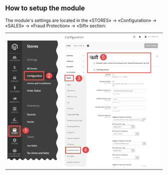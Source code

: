 ## How to setup the module
The module's settings are located in the «STORES» → «Configuration» → «SALES» → «Fraud Protection» → «Sift» section: 
<table>
	<tbody>
		<tr>
			<td><img 
		src="https://raw.githubusercontent.com/Friends-of-Commerce/Sift-PaymentProtect/0.2.9/doc/stores--configuration.png"/></td>
			<td><img
		src="https://raw.githubusercontent.com/Friends-of-Commerce/Sift-PaymentProtect/0.2.9/doc/sales--fraud-protection--sift.png"
	/></td>
		</tr>
	</tbody>
</table>  
